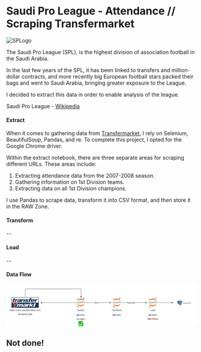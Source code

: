 # Saudi Pro League - Attendance // Scraping Transfermarket

![SPLogo](https://upload.wikimedia.org/wikipedia/en/thumb/7/75/Roshn_Saudi_League_Logo.svg/208px-Roshn_Saudi_League_Logo.svg.png)


The Saudi Pro League (SPL), is the highest division of association football in the Saudi Arabia.

In the last few years of the SPL, it has been linked to transfers and million-dollar contracts, and more recently big European football stars packed their bags and went to Saudi Arabia, bringing greater exposure to the League.

I decided to extract this data in order to enable analysis of the league.

Saudi Pro League - [Wikipedia](https://en.wikipedia.org/wiki/Saudi_Pro_League)

#### Extract

When it comes to gathering data from [Transfermarket](https://www.transfermarkt.com), I rely on Selenium, BeautifulSoup, Pandas, and re. To complete this project, I opted for the Google Chrome driver.

Within the extract notebook, there are three separate areas for scraping different URLs. These areas include:
  1. Extracting attendance data from the 2007-2008 season.
  2. Gathering information on 1st Division teams.
  3. Extracting data on all 1st Division champions.

I use Pandas to scrape data, transform it into CSV format, and then store it in the RAW Zone.

#### Transform
--
#### Load
--

#### Data Flow
![Data Flow](./Images/flow.png)
## Not done!
